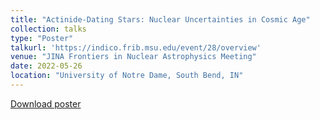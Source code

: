 ```yaml
---
title: "Actinide-Dating Stars: Nuclear Uncertainties in Cosmic Age"
collection: talks
type: "Poster"
talkurl: 'https://indico.frib.msu.edu/event/28/overview'
venue: "JINA Frontiers in Nuclear Astrophysics Meeting"
date: 2022-05-26
location: "University of Notre Dame, South Bend, IN"
---
```


[Download poster](http://kelslund.github.io/files/posters/20220526_JINA.pdf)
